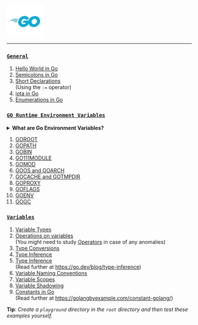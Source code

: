 <img src="assets\images\go-logo-blue.png">
<hr>

### [`General`](./general-conventions/)

1. [Hello World in Go](./general/hello-world.md)
2. [Semicolons in Go](./general-conventions/semicolons.md)
3. [Short Declarations](./general/short-declarations.md)<br>
(Using the `:=` operator)
4. [iota in Go](./general/iota.go)
5. [Enumerations in Go](./general/enums.md)

### [`GO Runtime Environment Variables`](./go-runtime-env-vars/)

<details>
    <summary><b>What are Go Environment Variables?</b></summary>

The `go env` command prints the value of environment variables used by the Go tools. These variables are used to configure the behavior of the Go tools and the Go runtime. These runtime environment variables are used to control the behavior of the Go runtime, and the Go tools. The Go tools include the `go` command, the `gofmt` command, and the `godoc` command. The Go runtime is the part of the Go toolchain that executes Go programs.

**Manipulating Go runtime environment variables:**
- Show all environment variables
    ```bash
    go env
    ```
- Show a specific environment variable
    ```bash
    go env [GOPATH]
    ```
- Set an environment variable to a value
    ```bash
    go env -w [GOBIN]=[path/to/directory]
    ```
- Reset an environment variable's value
    ```bash
    go env -u [GOBIN]
    ```
- Get more help
    ```bash
    go help env
    ```

Read further at:
- [A whirlwind tour of Go runtime environment variables - Dave Cheney](https://dave.cheney.net/2015/11/29/a-whirlwind-tour-of-gos-runtime-environment-variables)
- [Go your own way - Sourav Choudhary](https://medium.com/@souravchoudhary0306/go-your-own-way-customizing-go-with-environment-variables-3e47c880fe34)
- [Go environment variables explained in 5 mins - GolangDojo (YT)](https://youtu.be/Ut-NLq6d694?si=pjV1xE1R5Jycsc7r)
- [Golang Environment and Golang Command - Wahyu Eko Hadi Saputro](https://wahyu-ehs.medium.com/golang-environment-and-golang-command-1fdcbc145f32)
- [Go runtime environment variables - Golang Docs](https://pkg.go.dev/runtime#hdr-Environment_Variables)
- [The Go's official env.go file](https://go.dev/src/cmd/go/internal/envcmd/env.go)

The following environment variables (`$name` or `%name%`, depending on the host operating system) control the run-time behavior of Go programs. The meanings and use may change from release to release.
</details>

1. [GOROOT](./go-runtime-env-vars/GOROOT.md)
2. [GOPATH](./go-runtime-env-vars/GOPATH.md)
3. [GOBIN](./go-runtime-env-vars/GOBIN.md)
4. [GO111MODULE](./go-runtime-env-vars/GO111MODULE.md)
5. [GOMOD](./go-runtime-env-vars/GOMOD.md)
6. [GOOS and GOARCH](./go-runtime-env-vars/GOOS-GOARCH.md)
7. [GOCACHE and GOTMPDIR](./go-runtime-env-vars/GOCACHE-GOTMPDIR.md)
8. [GOPROXY](./go-runtime-env-vars/GOPROXY.md)
9. [GOFLAGS](./go-runtime-env-vars/GOFLAGS.md)
10. [GOENV](./go-runtime-env-vars/GOENV.md)
11. [GOGC](./go-runtime-env-vars/GOGC.md)

### [`Variables`](./variables/)

1. [Variable Types](./variables/variable-types.go)
2. [Operations on variables](./variables/operations.go)<br>
(You might need to study [Operators](./operators/) in case of any anomalies)
3. [Type Conversions](./variables/type-conversions.go)
4. [Type Inference](./variables/type-inference.go)
5. [Type Inference](./variables/type-inference.go)<br>
(Read further at <https://go.dev/blog/type-inference>)
6. [Variable Naming Conventions](./variables/variable-naming-conventions.go)
7. [Variable Scopes](./variables/variable-scopes.go)
8. [Variable Shadowing](./variables/shadowing-variables.go)
9. [Constants in Go](./variables/constants.go)<br>
(Read further at <https://golangbyexample.com/constant-golang/>)

__Tip__: _Create a `playground` directory in the `root` directory and then test these examples yourself._